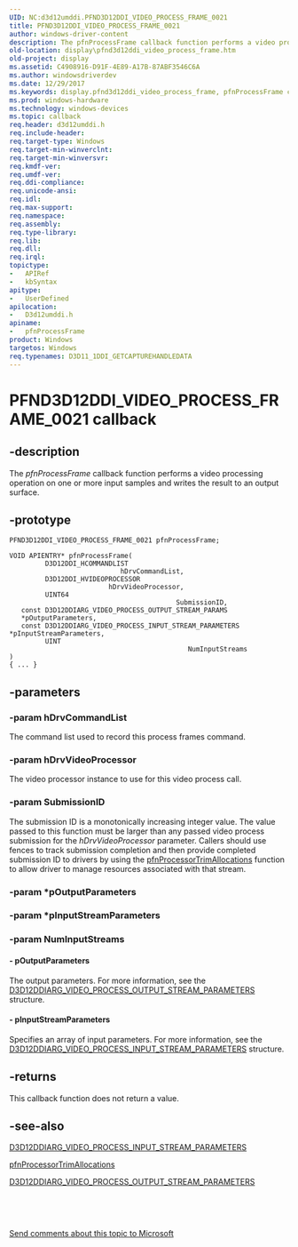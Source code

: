 ```yaml
---
UID: NC:d3d12umddi.PFND3D12DDI_VIDEO_PROCESS_FRAME_0021
title: PFND3D12DDI_VIDEO_PROCESS_FRAME_0021
author: windows-driver-content
description: The pfnProcessFrame callback function performs a video processing operation on one or more input samples and writes the result to an output surface.
old-location: display\pfnd3d12ddi_video_process_frame.htm
old-project: display
ms.assetid: C4908916-D91F-4E89-A17B-87ABF3546C6A
ms.author: windowsdriverdev
ms.date: 12/29/2017
ms.keywords: display.pfnd3d12ddi_video_process_frame, pfnProcessFrame callback function [Display Devices], pfnProcessFrame, PFND3D12DDI_VIDEO_PROCESS_FRAME_0021, PFND3D12DDI_VIDEO_PROCESS_FRAME_0021, d3d12umddi/pfnProcessFrame
ms.prod: windows-hardware
ms.technology: windows-devices
ms.topic: callback
req.header: d3d12umddi.h
req.include-header: 
req.target-type: Windows
req.target-min-winverclnt: 
req.target-min-winversvr: 
req.kmdf-ver: 
req.umdf-ver: 
req.ddi-compliance: 
req.unicode-ansi: 
req.idl: 
req.max-support: 
req.namespace: 
req.assembly: 
req.type-library: 
req.lib: 
req.dll: 
req.irql: 
topictype: 
-	APIRef
-	kbSyntax
apitype: 
-	UserDefined
apilocation: 
-	D3d12umddi.h
apiname: 
-	pfnProcessFrame
product: Windows
targetos: Windows
req.typenames: D3D11_1DDI_GETCAPTUREHANDLEDATA
---
```


# PFND3D12DDI_VIDEO_PROCESS_FRAME_0021 callback


## -description


The <i>pfnProcessFrame</i> callback function performs a video processing operation on one or more input samples and writes the result to an output surface.


## -prototype


````
PFND3D12DDI_VIDEO_PROCESS_FRAME_0021 pfnProcessFrame;

VOID APIENTRY* pfnProcessFrame(
         D3D12DDI_HCOMMANDLIST                             hDrvCommandList,
         D3D12DDI_HVIDEOPROCESSOR                          hDrvVideoProcessor,
         UINT64                                            SubmissionID,
   const D3D12DDIARG_VIDEO_PROCESS_OUTPUT_STREAM_PARAMS    *pOutputParameters,
   const D3D12DDIARG_VIDEO_PROCESS_INPUT_STREAM_PARAMETERS *pInputStreamParameters,
         UINT                                              NumInputStreams
)
{ ... }
````


## -parameters




### -param hDrvCommandList

The command list used to record this process frames command.


### -param hDrvVideoProcessor

The video processor instance to use for this video process call.  


### -param SubmissionID

The submission ID is a monotonically increasing integer value.  The value passed to this function must be larger than any passed video process submission for the <i>hDrvVideoProcessor</i> parameter.  Callers should use fences to track submission completion and then provide completed submission ID to drivers by using the <a href="..\d3d12umddi\nc-d3d12umddi-pfnd3d12ddi_video_processor_trim_allocations_0021.md">pfnProcessorTrimAllocations</a> function to allow driver to manage resources associated with that stream.


### -param *pOutputParameters



### -param *pInputStreamParameters



### -param NumInputStreams



#### - pOutputParameters

The output parameters.  For more information, see the <a href="..\d3d12umddi\ns-d3d12umddi-d3d12ddiarg_video_process_output_stream_arguments_0020.md">D3D12DDIARG_VIDEO_PROCESS_OUTPUT_STREAM_PARAMETERS</a> structure.


#### - pInputStreamParameters

Specifies an array of input parameters.  For more information, see the <a href="..\d3d12umddi\ns-d3d12umddi-d3d12ddiarg_video_process_input_stream_arguments_0020.md">D3D12DDIARG_VIDEO_PROCESS_INPUT_STREAM_PARAMETERS</a> structure.


## -returns


This callback function does not return a value.



## -see-also

<a href="..\d3d12umddi\ns-d3d12umddi-d3d12ddiarg_video_process_input_stream_arguments_0020.md">D3D12DDIARG_VIDEO_PROCESS_INPUT_STREAM_PARAMETERS</a>

<a href="..\d3d12umddi\nc-d3d12umddi-pfnd3d12ddi_video_processor_trim_allocations_0021.md">pfnProcessorTrimAllocations</a>

<a href="..\d3d12umddi\ns-d3d12umddi-d3d12ddiarg_video_process_output_stream_arguments_0020.md">D3D12DDIARG_VIDEO_PROCESS_OUTPUT_STREAM_PARAMETERS</a>

 

 

<a href="mailto:wsddocfb@microsoft.com?subject=Documentation%20feedback [display\display]:%20PFND3D12DDI_VIDEO_PROCESS_FRAME_0021 callback function%20 RELEASE:%20(12/29/2017)&amp;body=%0A%0APRIVACY STATEMENT%0A%0AWe use your feedback to improve the documentation. We don't use your email address for any other purpose, and we'll remove your email address from our system after the issue that you're reporting is fixed. While we're working to fix this issue, we might send you an email message to ask for more info. Later, we might also send you an email message to let you know that we've addressed your feedback.%0A%0AFor more info about Microsoft's privacy policy, see http://privacy.microsoft.com/en-us/default.aspx." title="Send comments about this topic to Microsoft">Send comments about this topic to Microsoft</a>

